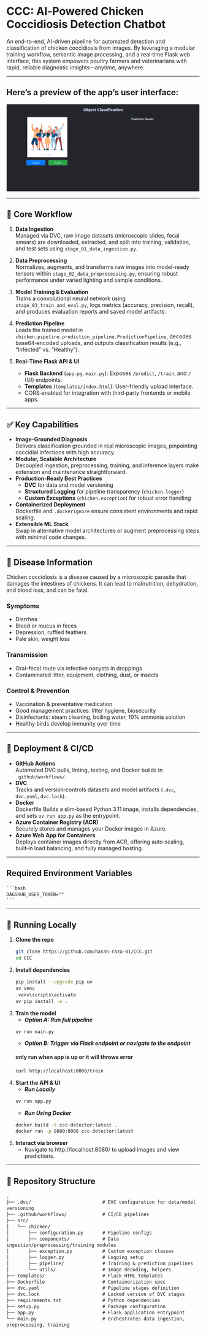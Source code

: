 # CCC: AI‑Powered Chicken Coccidiosis Detection Chatbot

An end-to-end, AI-driven pipeline for automated detection and classification of chicken coccidiosis from images. By leveraging a modular training workflow, semantic image processing, and a real‑time Flask web interface, this system empowers poultry farmers and veterinarians with rapid, reliable diagnostic insights—anytime, anywhere.

---

## Here’s a preview of the app’s user interface:
![UI Screenshot](./screenshots/ui-preview.png)

---

## 🔧 Core Workflow

1. **Data Ingestion**  
   Managed via DVC, raw image datasets (microscopic slides, fecal smears) are downloaded, extracted, and split into training, validation, and test sets using `stage_01_data_ingestion.py`.

2. **Data Preprocessing**  
   Normalizes, augments, and transforms raw images into model-ready tensors within `stage_02_data_preprocessing.py`, ensuring robust performance under varied lighting and sample conditions.

3. **Model Training & Evaluation**  
   Trains a convolutional neural network using `stage_03_train_and_eval.py`, logs metrics (accuracy, precision, recall), and produces evaluation reports and saved model artifacts.

4. **Prediction Pipeline**  
   Loads the trained model in `chicken.pipeline.prediction_pipeline.PredictionPipeline`, decodes base64‑encoded uploads, and outputs classification results (e.g., “Infected” vs. “Healthy”).

5. **Real‑Time Flask API & UI**  
   - **Flask Backend** (`app.py`, `main.py`): Exposes `/predict`, `/train`, and `/` (UI) endpoints.  
   - **Templates** (`templates/index.html`): User-friendly upload interface.  
   - CORS‑enabled for integration with third‑party frontends or mobile apps.

---

## ✅ Key Capabilities

- **Image‑Grounded Diagnosis**  
  Delivers classification grounded in real microscopic images, pinpointing coccidial infections with high accuracy.  
- **Modular, Scalable Architecture**  
  Decoupled ingestion, preprocessing, training, and inference layers make extension and maintenance straightforward.  
- **Production‑Ready Best Practices**  
  - **DVC** for data and model versioning  
  - **Structured Logging** for pipeline transparency (`chicken.logger`)  
  - **Custom Exceptions** (`chicken.exception`) for robust error handling  
- **Containerized Deployment**  
  Dockerfile and `.dockerignore` ensure consistent environments and rapid scaling.  
- **Extensible ML Stack**  
  Swap in alternative model architectures or augment preprocessing steps with minimal code changes.

---

## 🐔 Disease Information

Chicken coccidiosis is a disease caused by a microscopic parasite that damages the intestines of chickens. It can lead to malnutrition, dehydration, and blood loss, and can be fatal.

### Symptoms  
- Diarrhea  
- Blood or mucus in feces  
- Depression, ruffled feathers  
- Pale skin, weight loss  

### Transmission  
- Oral–fecal route via infective oocysts in droppings  
- Contaminated litter, equipment, clothing, dust, or insects  

### Control & Prevention  
- Vaccination & preventative medication  
- Good management practices: litter hygiene, biosecurity  
- Disinfectants: steam cleaning, boiling water, 10% ammonia solution  
- Healthy birds develop immunity over time  

---

## 🚀 Deployment & CI/CD

- **GitHub Actions**  
  Automated DVC pulls, linting, testing, and Docker builds in `.github/workflows/`.
- **DVC**  
  Tracks and version‑controls datasets and model artifacts (`.dvc`, `dvc.yaml`, `dvc.lock`).
- **Docker**  
  Dockerfile Builds a slim‑based Python 3.11 image, installs dependencies, and sets `uv run app.py` as the entrypoint.
- **Azure Container Registry (ACR)**  
  Securely stores and manages your Docker images in Azure.
- **Azure Web App for Containers**  
  Deploys container images directly from ACR, offering auto‑scaling, built‑in load balancing, and fully managed hosting.

---

## Required Environment Variables
    ```bash
    DAGSHUB_USER_TOKEN=""
    ```

---

## 🏃 Running Locally

1. **Clone the repo**  
    ```bash
    git clone https://github.com/hasan-raza-01/CCC.git
    cd CCC
    ```
2. **Install dependencies**
   ```bash
   pip install --upgrade pip uv
   uv venv 
   .venv\scripts\activate
   uv pip install -e .
   ```
3. **Train the model**
    - ***Option A: Run full pipeline***
    ```
    uv run main.py
    ```
    - ***Option B: Trigger via Flask endpoint or navigate to the endpoint***
    #### only run when app is up or it will throws error
    ```bash 
    curl http://localhost:8080/train
    ```
4. **Start the API & UI**
    - ***Run Locally***
    ```bash 
    uv run app.py
    ```
    - ***Run Using Docker***
    ```bash 
    docker build -t ccc-detector:latest .
    docker run -p 8080:8080 ccc-detector:latest
    ```
5. **Interact via browser** 
    - Navigate to http://localhost:8080/ to upload images and view predictions.

---

## 📂 Repository Structure 
``` 
.
├── .dvc/                          # DVC configuration for data/model versioning
├── .github/workflows/             # CI/CD pipelines
├── src/
│   └── chicken/
│       ├── configuration.py       # Pipeline configs
│       ├── components/            # Data ingestion/preprocessing/training modules
│       ├── exception.py           # Custom exception classes
│       ├── logger.py              # Logging setup
│       ├── pipeline/              # Training & prediction pipelines
│       └── utils/                 # Image decoding, helpers
├── templates/                     # Flask HTML templates
├── Dockerfile                     # Containerization spec
├── dvc.yaml                       # Pipeline stages definition
├── dvc.lock                       # Locked version of DVC stages
├── requirements.txt               # Python dependencies
├── setup.py                       # Package configuration
├── app.py                         # Flask application entrypoint
└── main.py                        # Orchestrates data ingestion, preprocessing, training
```
